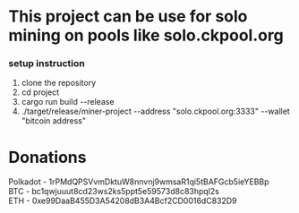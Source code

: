 # This project can be use for solo mining on pools like solo.ckpool.org

### setup instruction

1) clone the repository
2) cd project
3) cargo run build --release
4) ./target/release/miner-project --address "solo.ckpool.org:3333" --wallet "bitcoin address"

# Donations
Polkadot - 1rPMdQPSVvmDktuW8nnvnj9wmsaR1qi5tBAFGcb5ieYEBBp <br>
BTC - bc1qwjuuut8cd23ws2ks5ppt5e59573d8c83hpql2s <br>
ETH - 0xe99DaaB455D3A54208dB3A4Bcf2CD0016dC832D9 <br>